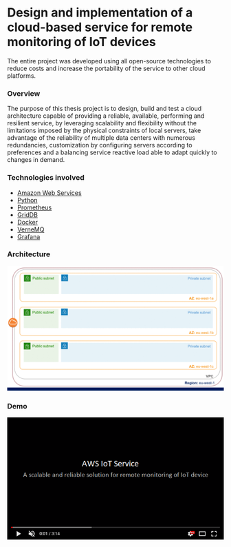 # Design and implementation of a cloud-based service for remote monitoring of IoT devices
The entire project was developed using all open-source technologies to reduce costs and increase the portability of the service to other cloud platforms.


### Overview
The purpose of this thesis project is to design, build and test a cloud architecture capable of providing a reliable, available, performing and resilient service, by leveraging scalability and flexibility without the limitations imposed by the physical constraints of local servers, take advantage of the reliability of multiple data centers with numerous redundancies, customization by configuring servers according to preferences and a balancing service reactive load able to adapt quickly to changes in demand.


### Technologies involved
* [Amazon Web Services](https://aws.amazon.com/it/) 
* [Python](https://www.python.org/) 
* [Prometheus](https://prometheus.io/) 
* [GridDB](https://griddb.org/) 
* [Docker](https://www.docker.com/) 
* [VerneMQ](https://vernemq.com/) 
* [Grafana](https://grafana.com/)


### Architecture
<img src="images/ezgif.com-gif-maker.gif" width="948">


### Demo
[![Watch the video](images/8.png)](https://youtu.be/oPi94TkbZRQ)
